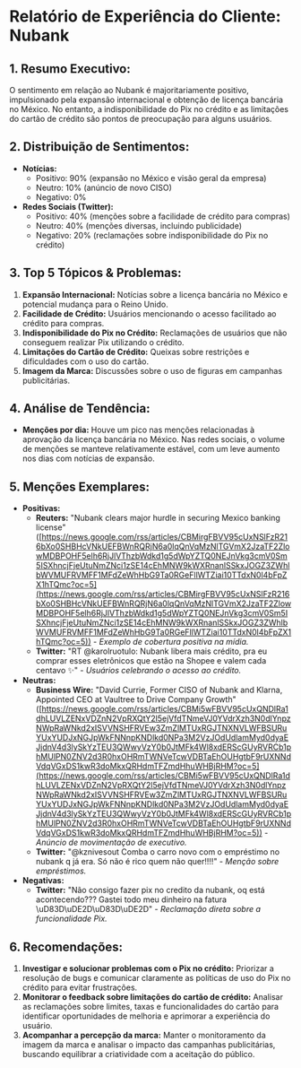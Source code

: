 # Relatório de Experiência do Cliente: Nubank

## 1. Resumo Executivo:
O sentimento em relação ao Nubank é majoritariamente positivo, impulsionado pela expansão internacional e obtenção de licença bancária no México. No entanto, a indisponibilidade do Pix no crédito e as limitações do cartão de crédito são pontos de preocupação para alguns usuários.

## 2. Distribuição de Sentimentos:

*   **Notícias:**
    *   Positivo: 90% (expansão no México e visão geral da empresa)
    *   Neutro: 10% (anúncio de novo CISO)
    *   Negativo: 0%
*   **Redes Sociais (Twitter):**
    *   Positivo: 40% (menções sobre a facilidade de crédito para compras)
    *   Neutro: 40% (menções diversas, incluindo publicidade)
    *   Negativo: 20% (reclamações sobre indisponibilidade do Pix no crédito)

## 3. Top 5 Tópicos & Problemas:

1.  **Expansão Internacional:** Notícias sobre a licença bancária no México e potencial mudança para o Reino Unido.
2.  **Facilidade de Crédito:** Usuários mencionando o acesso facilitado ao crédito para compras.
3.  **Indisponibilidade do Pix no Crédito:** Reclamações de usuários que não conseguem realizar Pix utilizando o crédito.
4.  **Limitações do Cartão de Crédito:** Queixas sobre restrições e dificuldades com o uso do cartão.
5.  **Imagem da Marca:** Discussões sobre o uso de figuras em campanhas publicitárias.

## 4. Análise de Tendência:

*   **Menções por dia:** Houve um pico nas menções relacionadas à aprovação da licença bancária no México. Nas redes sociais, o volume de menções se manteve relativamente estável, com um leve aumento nos dias com notícias de expansão.

## 5. Menções Exemplares:

*   **Positivas:**
    *   **Reuters:** "Nubank clears major hurdle in securing Mexico banking license" ([https://news.google.com/rss/articles/CBMirgFBVV95cUxNSlFzR216bXo0SHBHcVNkUEFBWnRQRjN6a0lqQnVqMzNlTGVmX2JzaTF2ZlowMDBPOHF5elh6RjJlVThzbWdkd1g5dWpYZTQ0NEJnVkg3cmV0Sm5ISXhncjFjeUtuNmZNci1zSE14cEhMNW9kWXRnanlSSkxJOGZ3ZWhlbWVMUFRVMFF1MFdZeWhHbG9Ta0RGeFllWTZiai10TTdxN0l4bFpZX1hTQmc?oc=5](https://news.google.com/rss/articles/CBMirgFBVV95cUxNSlFzR216bXo0SHBHcVNkUEFBWnRQRjN6a0lqQnVqMzNlTGVmX2JzaTF2ZlowMDBPOHF5elh6RjJlVThzbWdkd1g5dWpYZTQ0NEJnVkg3cmV0Sm5ISXhncjFjeUtuNmZNci1zSE14cEhMNW9kWXRnanlSSkxJOGZ3ZWhlbWVMUFRVMFF1MFdZeWhHbG9Ta0RGeFllWTZiai10TTdxN0l4bFpZX1hTQmc?oc=5)) - _Exemplo de cobertura positiva na mídia._
    *   **Twitter:** "RT @karolruotulo: Nubank libera mais crédito, pra eu comprar esses eletrônicos que estão na Shopee e valem cada centavo ✨" - _Usuários celebrando o acesso ao crédito._
*   **Neutras:**
    *   **Business Wire:** "David Currie, Former CISO of Nubank and Klarna, Appointed CEO at Vaultree to Drive Company Growth" ([https://news.google.com/rss/articles/CBMi5wFBVV95cUxQNDlRa1dhLUVLZENxVDZnN2VpRXQtY2l5ejVfdTNmeVJ0YVdrXzh3N0dlYnpzNWpRaWNkd2xISVVNSHFRVEw3ZmZlMTUxRGJTNXNVLWFBSURuYUxYUDJxNGJpWkFNNnpKNDlkd0NPa3M2VzJOdUdlamMyd0dyaEJjdnV4d3lySkYzTEU3QWwyVzY0b0JtMFk4Wl8xdERScGUyRVRCb1phMUlPN0ZNV2d3R0hxOHRmTWNVeTcwVDBTaEhOUHgtbF9rUXNNdVdqVGxDS1kwR3doMkxQRHdmTFZmdHhuWHBjRHM?oc=5](https://news.google.com/rss/articles/CBMi5wFBVV95cUxQNDlRa1dhLUVLZENxVDZnN2VpRXQtY2l5ejVfdTNmeVJ0YVdrXzh3N0dlYnpzNWpRaWNkd2xISVVNSHFRVEw3ZmZlMTUxRGJTNXNVLWFBSURuYUxYUDJxNGJpWkFNNnpKNDlkd0NPa3M2VzJOdUdlamMyd0dyaEJjdnV4d3lySkYzTEU3QWwyVzY0b0JtMFk4Wl8xdERScGUyRVRCb1phMUlPN0ZNV2d3R0hxOHRmTWNVeTcwVDBTaEhOUHgtbF9rUXNNdVdqVGxDS1kwR3doMkxQRHdmTFZmdHhuWHBjRHM?oc=5)) - _Anúncio de movimentação de executivo._
    *   **Twitter:** "@kznivesout Comba o carro novo com o empréstimo no nubank q já era. Só não é rico quem não quer!!!!" - _Menção sobre empréstimos._
*   **Negativas:**
    *   **Twitter:** "Não consigo fazer pix no credito da nubank, oq está acontecendo??? Gastei todo meu dinheiro na fatura \\uD83D\\uDE2D\\uD83D\\uDE2D" - _Reclamação direta sobre a funcionalidade Pix._

## 6. Recomendações:

1.  **Investigar e solucionar problemas com o Pix no crédito:** Priorizar a resolução de bugs e comunicar claramente as políticas de uso do Pix no crédito para evitar frustrações.
2.  **Monitorar o feedback sobre limitações do cartão de crédito:** Analisar as reclamações sobre limites, taxas e funcionalidades do cartão para identificar oportunidades de melhoria e aprimorar a experiência do usuário.
3.  **Acompanhar a percepção da marca:** Manter o monitoramento da imagem da marca e analisar o impacto das campanhas publicitárias, buscando equilibrar a criatividade com a aceitação do público.